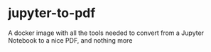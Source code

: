# jupyter-to-pdf
A docker image with all the tools needed to convert from a Jupyter Notebook to a nice PDF, and nothing more

